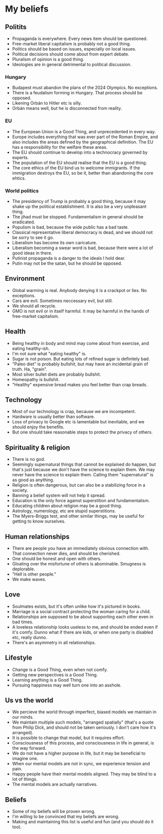 # My beliefs

## Politits
- Propaganda is everywhere. Every news item should be questioned.
- Free-market liberal capitalism is probably not a good thing.
- Politics should be based on issues, especially on local issues.
- Political decisions should come about from expert debate.
- Pluralism of opinion is a good thing.
- Ideologies are in general detrimental to political discussion.

### Hungary
- Budapest must abandon the plans of the 2024 Olympics. No exceptions.
- There is a feudalism forming in Hungary. That process should be opposed.
- Likening Orbán to Hitler etc is silly.
- Orbán means well, but he is disconnected from reality.

### EU
- The European Union is a Good Thing, and unprecedented in every way.
- Europe includes everything that was ever part of the Roman Empire, and also includes the areas defined by the geographical definition. The EU has a responsibility for the welfare these areas.
- The EU should continue to develop into a technocracy governed by experts.
- The population of the EU should realise that the EU is a good thing.
- The core ethics of the EU bind us to welcome immigrants. If the immigration destroys the EU, so be it, better than abandoning the core ehtics.

### World politics
- The presidency of Trump is probably a good thing, because it may shake up the political establishment. It is also be a very unpleasant thing.
- The jihad must be stopped. Fundamentalism in general should be eradicated.
- Populism is bad, because the wide public has a bad taste.
- Classical representative liberal democracy is dead, and we should not be sorry to see it go.
- Liberalism has become its own caricature.
- Liberalism becoming a swear word is bad, because there were a lot of good ideas in there.
- Putinist propaganda is a danger to the ideals I hold dear.
- Putin may not be the satan, but he should be opposed.

## Environment
- Global warming is real. Anybody denying it is a crackpot or lies. No exceptions.
- Cars are evil. Sometimes neccessary evil, but still.
- We should all recycle.
- GMO is not evil or in itself harmful. It may be harmful in the hands of free-market capitalism.

## Health
- Being healthy in body and mind may come about from exercise, and eating healthy-ish.
- I'm not sure what "eating healthy" is.
- Sugar is not poison. But eating lots of refined sugar is definitely bad.
- "Paleo diet" is probably bullshit, but may have an incidental grain of truth. Ha, "grain".
- Most silver bullet diets are probably bullshit.
- Homeopathy is bullshit.
- "Healthy" expensive bread makes you feel better than crap breads.

## Technology
- Most of our technology is crap, because we are incompetent.
- Hardware is usually better than software.
- Loss of privacy to Google etc is lamentable but inevitable, and we should enjoy the benefits.
- But one should take reasonable steps to protect the privacy of others.

## Spirituality & religion
- There is no god.
- Seemingly supernatural things that cannot be explained do happen, but that's just because we don't have the science to explain them. We may never have the science to explain them. Calling them "supernatural" is as good as anything.
- Religion is often dangerous, but can also be a stabilizing force in a society.
- Banning a belief system will not help it spread.
- Education is the only force against superstition and fundamentalism.
- Educating children about religion may be a good thing.
- Astrology, numerology, etc are stupid superstitions.
- The Myers-Briggs test, and other similar things, may be useful for getting to know ourselves.

## Human relationships
- There are people you have an immediately obvious connection with. That connection never dies, and should be cherished.
- One should be honest and open with others. 
- Gloating over the misfortune of others is abominable. Smugness is deplorable.
- "Hell is other people."
- We make waves.

## Love
- Soulmates exists, but it's often unlike how it's pictured in books.
- Marriage is a social contract protecting the woman caring for a child. 
- Relationships are supposed to be about supporting each other even in bad times.
- A loveless relationship looks useless to me, and should be ended even if it's comfy. Dunno what if there are kids, or when one party is disabled etc, really dunno.
- There's an asymmetry in all relationships.

## Lifestyle
- Change is a Good Thing, even when not comfy.
- Getting new perspectives is a Good Thing.
- Learning anything is a Good Thing.
- Pursuing happiness may well turn one into an asshole.

## Us vs the world
- We percieve the world through imperfect, biased models we maintain in our minds.
- We maintain multiple such models, "arranged spatially" (that's a quote from Philip Dick, and should not be taken seriously. I don't care how it's arranged).
- It is possible to change that model, but it requires effort.
- Consciousness of this process, and consciousness in life in general, is the way forward.
- We do not have a higher purpose in life, but it may be beneficial to imagine one.
- When our mental models are not in sync, we experience tension and pain.
- Happy people have their mental models aligned. They may be blind to a lot of things.
- The mental models are actually narratives.

## Beliefs
- Some of my beliefs will be proven wrong.
- I'm willing to be convinced that my beliefs are wrong.
- Making and maintaining this list is useful and fun (and you should do it too).
